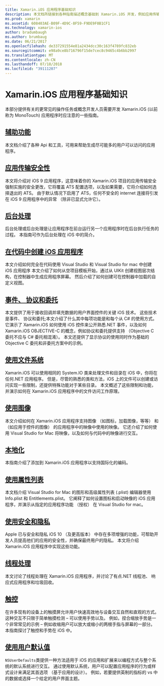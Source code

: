 ```yaml
---
title: Xamarin.iOS 应用程序基础知识
description: 本文档所链接到各种指南描述概念基础到 Xamarin.iOS 开发，例如应用传输安全时，后台处理，事件，与线程处理。
ms.prod: xamarin
ms.assetid: 608403AE-B09F-4D9C-8F59-F9DE9F0B1CF1
ms.technology: xamarin-ios
author: bradumbaugh
ms.author: brumbaug
ms.date: 06/21/2017
ms.openlocfilehash: de337291554e81a2434dcc30c163f4789fc832eb
ms.sourcegitcommit: e98a9ce8b716796f15de7cec8c9465c4b6bb2997
ms.translationtype: MT
ms.contentlocale: zh-CN
ms.lasthandoff: 07/18/2018
ms.locfileid: "39111207"
---
```

# <a name="xamarinios-application-fundamentals"></a>Xamarin.iOS 应用程序基础知识

本部分提供有关的更常见的操作任务或概念开发人员需要开发 Xamarin.iOS (以前称为 MonoTouch) 应用程序时应注意的一些指南。

## <a name="accessibilityiosapp-fundamentalsaccessibilitymd"></a>[辅助功能](~/ios/app-fundamentals/accessibility.md)

本文档介绍了各种 Api 和工具，可用来帮助生成尽可能多的用户可以访问的应用程序。

## <a name="app-transport-securityiosapp-fundamentalsatsmd"></a>[应用传输安全性](~/ios/app-fundamentals/ats.md)

本文将介绍对 iOS 9 应用程序，这意味着你的 Xamarin.iOS 项目的应用传输安全强制实施的安全更改，它将覆盖 ATS 配置选项，以及如果需要，它将介绍如何选择退出的 ATS。 由于默认情况下启用了 ATS，任何不安全的 internet 连接将引发在 iOS 9 应用程序中的异常 （除非已显式允许它）。

## <a name="backgroundingiosapp-fundamentalsbackgroundingindexmd"></a>[后台处理](~/ios/app-fundamentals/backgrounding/index.md)

后台处理或后台处理是让应用程序在前台运行另一个应用程序时在后台执行任务的过程。 本指南可作为后台处理在 iOS 中的简介。

## <a name="creating-ios-applications-in-codeiosapp-fundamentalsios-code-onlymd"></a>[在代码中创建 iOS 应用程序](~/ios/app-fundamentals/ios-code-only.md)

本文介绍如何完全在代码使用 Visual Studio 和 Visual Studio for mac 中创建 iOS 应用程序 本文介绍了如何从空项目模板开始，通过从 UIKit 创建视图层次结构，在控制器中生成应用程序屏幕。 然后介绍了如何创建可在控制器中加载的自定义视图。

## <a name="events-protocols-and-delegatesiosapp-fundamentalsdelegates-protocols-and-eventsmd"></a>[事件、 协议和委托](~/ios/app-fundamentals/delegates-protocols-and-events.md)

本文提供了用于接收回调并填充数据的用户界面控件的关键 iOS 技术。 这些技术是事件、 协议和委托;本文介绍了什么其中每项功能是和每个从 C# 的使用方式。 它演示了 Xamarin.iOS 如何使用 iOS 控件来公开熟悉.NET 事件，以及如何 Xamarin.iOS OBJECTIVE-C 的概念，例如协议和委托提供支持 （Objective C 委托不应与 C# 委托相混淆）。 本文还提供了显示协议的使用同时作为基础的 Objective C 委托和非委托方案中的示例。

## <a name="working-with-the-file-systemiosapp-fundamentalsfile-systemmd"></a>[使用文件系统](~/ios/app-fundamentals/file-system.md)

Xamarin.iOS 可以使用相同的 System.IO 类来处理文件和目录在 iOS 中，你将在任何.NET 应用程序。 但是，尽管的熟悉的类和方法，iOS 上的文件可以创建或访问实现一些限制，还提供特殊功能对于某些目录。 本文概述了这些限制和功能，并演示如何在 Xamarin.iOS 应用程序中的文件访问工作原理。

## <a name="working-with-imagesiosapp-fundamentalsimages-iconsindexmd"></a>[使用图像](~/ios/app-fundamentals/images-icons/index.md)

本文介绍如何在 Xamarin.iOS 应用程序支持图像 （如图标，加载图像，等等） 和 （如应用于控件的图像） 的应用程序中的映像中使用的映像。 它还介绍了如何使用 Visual Studio for Mac 将映像，以及如何与代码中的映像进行交互。

## <a name="localizationiosapp-fundamentalslocalizationindexmd"></a>[本地化](~/ios/app-fundamentals/localization/index.md)

本指南介绍了添加到 Xamarin.iOS 应用程序以支持国际化的编码。

## <a name="working-with-property-listsiosapp-fundamentalsindexmd"></a>[使用属性列表](~/ios/app-fundamentals/index.md)

本文档介绍 Visual Studio for Mac 的图形和高级属性列表 (.plist) 编辑器使用 Info.plist 和 Entitlements.plist。 它阐释了如何设置图标和启动映像的 iOS 应用程序，并演示从指定的应用程序功能 （授权） 在 Visual Studio for mac。

## <a name="working-with-security-and-privacyiosapp-fundamentalssecurity-privacymd"></a>[使用安全和隐私](~/ios/app-fundamentals/security-privacy.md)

Apple 已与安全和隐私 iOS 10 （及更高版本） 中存在多项增强的功能，可帮助开发人员提高他们的应用的安全性，并确保最终用户的隐私。 本文将介绍 Xamarin.iOS 应用程序中实现这些功能。

## <a name="threadingiosapp-fundamentalsthreadingmd"></a>[线程处理](~/ios/app-fundamentals/threading.md)

本文讨论了线程处理在 Xamarin.iOS 应用程序，并讨论了有点.NET 线程池、 响应式应用程序和垃圾回收。

## <a name="touchiosapp-fundamentalstouchindexmd"></a>[触控](~/ios/app-fundamentals/touch/index.md)

在许多现有的设备上的触摸屏允许用户快速高效地与设备交互自然和直观的方式。 这种交互不只限于简单触摸检测 – 可以使用手势以及。 例如，捏合缩放手势是一个非常常见的示例 – 例如收缩用户可以放大或缩小的两根手指与屏幕的一部分。本指南探讨了触控和手势在 iOS 中。

## <a name="working-with-user-defaultsiosapp-fundamentalsuser-defaultsmd"></a>[使用用户默认值](~/ios/app-fundamentals/user-defaults.md)

`NSUserDefaults`类提供一种方法适用于 iOS 的应用和扩展来以编程方式与整个系统的默认系统进行交互。 通过使用默认系统，用户可以配置应用程序的行为或样式设计来满足其首选项 （基于应用的设计）。 例如，若要提供英制的指标的 vs 中的数据或选择一个给定的用户界面主题。
